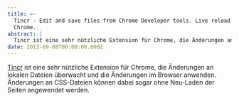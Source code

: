 ```yaml
---
title: >-
  Tincr - Edit and save files from Chrome Developer tools. Live reload for
  Chrome.
abstract: |
  Tincr ist eine sehr nützliche Extension für Chrome, die Änderungen an lokalen Dateien überwacht und die Änderungen im Browser anwenden. Änderungen an CSS-Dateien können dabei sogar ohne Neu-Laden der Seiten angewendet werden.
date: 2013-09-08T00:00:00.000Z
---
```


[Tincr][1] ist eine sehr nützliche Extension für Chrome, die Änderungen an
lokalen Dateien überwacht und die Änderungen im Browser anwenden. Änderungen an
CSS-Dateien können dabei sogar ohne Neu-Laden der Seiten angewendet werden.

[1]: http://tin.cr/
